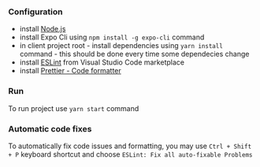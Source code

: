 ### Configuration
- install [Node.js](https://nodejs.org/en/download/)
- install Expo Cli using `npm install -g expo-cli` command
- in client project root - install dependencies using `yarn install` command - this should be done every time some dependecies change
- install [ESLint](https://marketplace.visualstudio.com/items?itemName=dbaeumer.vscode-eslint) from Visual Studio Code marketplace
- install [Prettier - Code formatter](https://marketplace.visualstudio.com/items?itemName=esbenp.prettier-vscode)

### Run
To run project use `yarn start` command

### Automatic code fixes
To automatically fix code issues and formatting, you may use `Ctrl + Shift + P` keyboard shortcut and choose `ESLint: Fix all auto-fixable Problems`